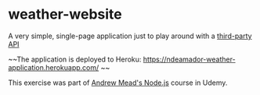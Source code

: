 # weather-website
A very simple, single-page application just to play around with a [third-party API](https://darksky.net/dev) 

~~The application is deployed to Heroku: https://ndeamador-weather-application.herokuapp.com/ ~~

This exercise was part of [Andrew Mead's Node.js](https://www.udemy.com/course/the-complete-nodejs-developer-course-2/) course in Udemy.

